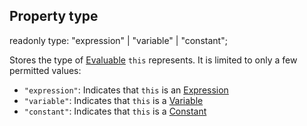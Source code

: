 ## Property type

readonly type: "expression" | "variable" | "constant";

Stores the type of [Evaluable](reference/v/0.2.1/core/definitions/Evaluable)
`this` represents. It is limited to only a few permitted values:

* `"expression"`: Indicates that `this` is an [Expression](reference/v/0.2.1/core/definitions/Expression)
* `"variable"`: Indicates that `this` is a [Variable](reference/v/0.2.1/core/definitions/Variable)
* `"constant"`: Indicates that `this` is a [Constant](reference/v/0.2.1/core/definitions/Constant)